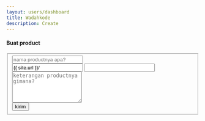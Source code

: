 ```yaml
---
layout: users/dashboard
title: Wadahkode
description: Create
---
```


<div class="uk-container uk-background-default">
<h4 class="uk-margin-top">Buat product</h4>

<div>
    <form id="form-create" method="POST">
    <fieldset class="uk-fieldset">
        <!--legend class="uk-legend">Judul</legend-->
        <div class="uk-margin">
            <input class="uk-input" id="title" name="title" type="text" placeholder="nama productnya apa?" autocomplete="off">
        </div>
        <div class="uk-margin" uk-margin>
            <div class="uk-flex">
                <input class="uk-input uk-background-secondary uk-text-light uk-disabled" id="hostname" value="{{ site.url }}/">
                <input class="uk-input uk-disabled" id="url" name="url" value="">
            </div>
        </div>
        <div class="uk-margin">
            <textarea class="uk-textarea" id="contents" name="contents" rows="5" placeholder="keterangan productnya gimana?"></textarea>
        </div>
        <div class="uk-margin">
            <button type="button" class="uk-button uk-button-primary uk-button-small quick-btn-create">kirim</button>
        </div>
    </fieldset>
</form>
</div>
</div>